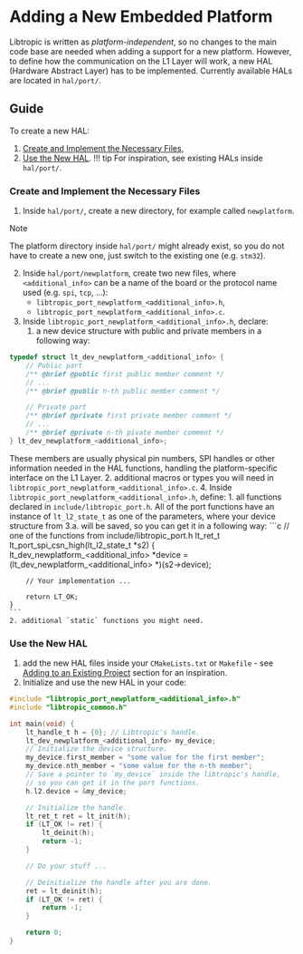 # Adding a New Embedded Platform
Libtropic is written as *platform-independent*, so no changes to the main code base are needed when adding a support for a new platform. However, to define how the communication on the L1 Layer will work, a new HAL (Hardware Abstract Layer) has to be implemented. Currently available HALs are located in `hal/port/`.

## Guide
To create a new HAL:

1. [Create and Implement the Necessary Files](#create-and-implement-the-necessary-files),
2. [Use the New HAL](#use-the-new-hal).
!!! tip
    For inspiration, see existing HALs inside `hal/port/`.

### Create and Implement the Necessary Files
1. Inside `hal/port/`, create a new directory, for example called `newplatform`.
> [!NOTE]
> The platform directory inside `hal/port/` might already exist, so you do not have to create a new one, just switch to the existing one (e.g. `stm32`).
2. Inside `hal/port/newplatform`, create two new files, where `<additional_info>` can be a name of the board or the protocol name used (e.g. `spi`, `tcp`, ...):
    - `libtropic_port_newplatform_<additional_info>.h`,
    - `libtropic_port_newplatform_<additional_info>.c`.
3. Inside `libtropic_port_newplatform_<additional_info>.h`, declare:
    1. a new device structure with public and private members in a following way:
```c
typedef struct lt_dev_newplatform_<additional_info> {
    // Public part
    /** @brief @public first public member comment */
    // ...
    /** @brief @public n-th public member comment */

    // Private part
    /** @brief @private first private member comment */
    // ...
    /** @brief @private n-th pivate member comment */
} lt_dev_newplatform_<additional_info>;
```
These members are usually physical pin numbers, SPI handles or other information needed in the HAL functions, handling the platform-specific interface on the L1 Layer.
    2. additional macros or types you will need in `libtropic_port_newplatform_<additional_info>.c`.
4. Inside `libtropic_port_newplatform_<additional_info>.h`, define:
    1. all functions declared in `include/libtropic_port.h`. All of the port functions have an instance of `lt_l2_state_t` as one of the parameters, where your device structure from 3.a. will be saved, so you can get it in a following way:
    ```c
    // one of the functions from include/libtropic_port.h
    lt_ret_t lt_port_spi_csn_high(lt_l2_state_t *s2)
    {
        lt_dev_newplatform_<additional_info> *device =
            (lt_dev_newplatform_<additional_info> *)(s2->device);
        
        // Your implementation ...
        
        return LT_OK;
    }
    ```
    2. additional `static` functions you might need.

### Use the New HAL

1. add the new HAL files inside your `CMakeLists.txt` or `Makefile` - see [Adding to an Existing Project](../get_started/integrating_libtropic/adding_to_project.md) section for an inspiration.
2. Initialize and use the new HAL in your code:
```c
#include "libtropic_port_newplatform_<additional_info>.h"
#include "libtropic_common.h"

int main(void) {
    lt_handle_t h = {0}; // Libtropic's handle.
    lt_dev_newplatform_<additional_info> my_device;
    // Initialize the device structure.
    my_device.first_member = "some value for the first member";
    my_device.nth_member = "some value for the n-th member";
    // Save a pointer to `my_device` inside the libtropic's handle,
    // so you can get it in the port functions.
    h.l2.device = &my_device;

    // Initialize the handle.
    lt_ret_t ret = lt_init(h);
    if (LT_OK != ret) {
        lt_deinit(h);
        return -1;
    }

    // Do your stuff ...

    // Deinitialize the handle after you are done.
    ret = lt_deinit(h);
    if (LT_OK != ret) {
        return -1;
    }

    return 0;
}
```